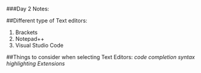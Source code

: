 ###Day 2 Notes:

##Different type of Text editors:
1. Brackets
2. Notepad++
3. Visual Studio Code

##Things to consider when selecting Text Editors:
*code completion*
*syntax highlighting*
*Extensions*
